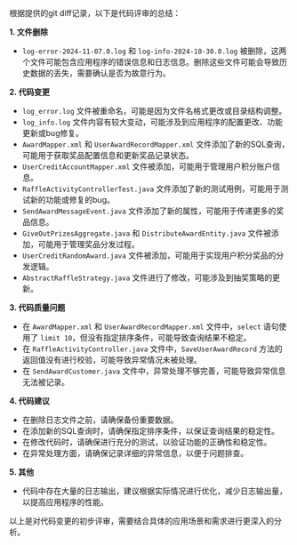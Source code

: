 根据提供的git diff记录，以下是代码评审的总结：

**1. 文件删除**

- `log-error-2024-11-07.0.log` 和 `log-info-2024-10-30.0.log` 被删除，这两个文件可能包含应用程序的错误信息和日志信息。删除这些文件可能会导致历史数据的丢失，需要确认是否为故意行为。

**2. 代码变更**

- `log_error.log` 文件被重命名，可能是因为文件名格式更改或目录结构调整。
- `log_info.log` 文件内容有较大变动，可能涉及到应用程序的配置更改、功能更新或bug修复。
- `AwardMapper.xml` 和 `UserAwardRecordMapper.xml` 文件添加了新的SQL查询，可能用于获取奖品配置信息和更新奖品记录状态。
- `UserCreditAccountMapper.xml` 文件被添加，可能用于管理用户积分账户信息。
- `RaffleActivityControllerTest.java` 文件添加了新的测试用例，可能用于测试新的功能或修复的bug。
- `SendAwardMessageEvent.java` 文件添加了新的属性，可能用于传递更多的奖品信息。
- `GiveOutPrizesAggregate.java` 和 `DistributeAwardEntity.java` 文件被添加，可能用于管理奖品分发过程。
- `UserCreditRandomAward.java` 文件被添加，可能用于实现用户积分奖品的分发逻辑。
- `AbstractRaffleStrategy.java` 文件进行了修改，可能涉及到抽奖策略的更新。

**3. 代码质量问题**

- 在 `AwardMapper.xml` 和 `UserAwardRecordMapper.xml` 文件中，`select` 语句使用了 `limit 10`，但没有指定排序条件，可能导致查询结果不稳定。
- 在 `RaffleActivityController.java` 文件中，`SaveUserAwardRecord` 方法的返回值没有进行校验，可能导致异常情况未被处理。
- 在 `SendAwardCustomer.java` 文件中，异常处理不够完善，可能导致异常信息无法被记录。

**4. 代码建议**

- 在删除日志文件之前，请确保备份重要数据。
- 在添加新的SQL查询时，请确保指定排序条件，以保证查询结果的稳定性。
- 在修改代码时，请确保进行充分的测试，以验证功能的正确性和稳定性。
- 在异常处理方面，请确保记录详细的异常信息，以便于问题排查。

**5. 其他**

- 代码中存在大量的日志输出，建议根据实际情况进行优化，减少日志输出量，以提高应用程序的性能。

以上是对代码变更的初步评审，需要结合具体的应用场景和需求进行更深入的分析。